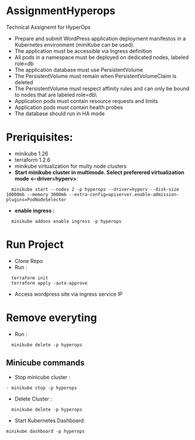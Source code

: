 # AssignmentHyperops
Technical Assignemt for HyperOps

- Prepare and submit WordPress application deployment manifestos in a Kubernetes environment (miniKube can be used).
- The application must be accessible via Ingress definition
- All pods in a namespace must be deployed on dedicated nodes, labeled role=db
- The application database must use PersistentVolume
- The PersistentVolume must remain when PersistentVolumeClaim is deleted
- The PersistentVolume must respect affinity rules and can only be bound to nodes that are labeled role=db\
- Application pods must contain resource requests and limits
- Application pods must contain health probes
- The database should run in HA mode

# Preriquisites: 
- minikube 1.26
- terraform 1.2.6
- minikube virtualization for multy node clusters
- **Start minikube cluster in multimode. Select preferered virtualization mode <--driver=hyperv>**:
```
  minikube start --nodes 2 -p hyperops --driver=hyperv --disk-size 10000mb --memory 3000mb --extra-config=apiserver.enable-admission-plugins=PodNodeSelector
```
- **enable ingress :**
```
  minikube addons enable ingress -p hyperops
```

# Run Project

- Clone Repo 
- Run : 
```
  terraform init
  terraform apply -auto-approve
```
- Access wordpress site via ingress service IP

# Remove everyting 
- Run :      
``` 
  minikube delete -p hyperops  
```

## Minicube commands 
- Stop minicube cluster : 
```
- minikube stop -p hyperops
```
- Delete Cluster :
```
  minikube delete -p hyperops
```  
- Start Kubernetes Dashboard:
```
minikube dashboard -p hyperops           
```









